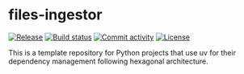 # files-ingestor

[![Release](https://img.shields.io/github/v/release/telekosmos/files-ingestor)](https://img.shields.io/github/v/release/telekosmos/files-ingestor)
[![Build status](https://img.shields.io/github/actions/workflow/status/telekosmos/files-ingestor/main.yml?branch=main)](https://github.com/telekosmos/files-ingestor/actions/workflows/main.yml?query=branch%3Amain)
[![Commit activity](https://img.shields.io/github/commit-activity/m/telekosmos/files-ingestor)](https://img.shields.io/github/commit-activity/m/telekosmos/files-ingestor)
[![License](https://img.shields.io/github/license/telekosmos/files-ingestor)](https://img.shields.io/github/license/telekosmos/files-ingestor)

This is a template repository for Python projects that use uv for their dependency management following hexagonal architecture.
